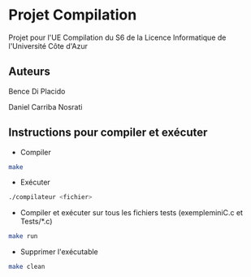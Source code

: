 # Projet Compilation

Projet pour l'UE Compilation du S6 de la Licence Informatique de l'Université Côte d'Azur

## Auteurs

Bence Di Placido

Daniel Carriba Nosrati

## Instructions pour compiler et exécuter

- Compiler

```bash
make
```

- Exécuter

```bash
./compilateur <fichier>
```

- Compiler et exécuter sur tous les fichiers tests (exempleminiC.c et Tests/*.c)

```bash
make run
```

- Supprimer l'exécutable

```bash
make clean
```
